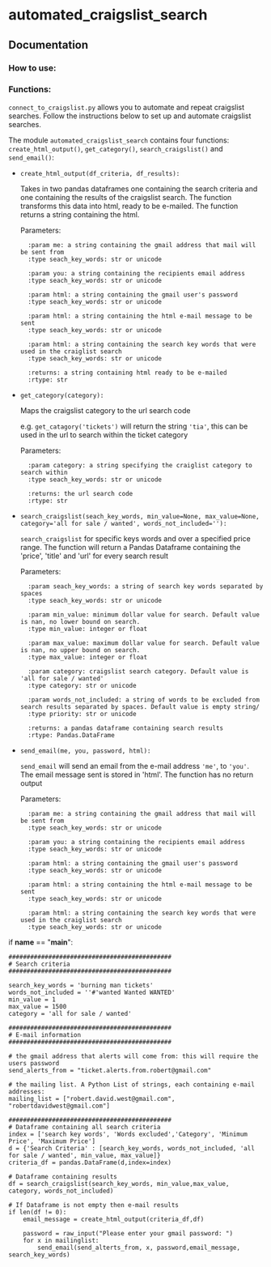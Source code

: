 automated_craigslist_search
===========================

## Documentation

### How to use:

### Functions: 

`connect_to_craigslist.py` allows you to automate and repeat craigslist searches. Follow the instructions below to set up and automate craigslist searches.

The module `automated_craigslist_search` contains four functions: `create_html_output()`, `get_category()`, `search_craigslist()` and `send_email()`:

* `create_html_output(df_criteria, df_results):`

	Takes in two pandas dataframes one containing the search criteria and one containing the results of the craigslist search. The function transforms this data into html, ready to be e-mailed. The function returns a string containing the html. 
	
	Parameters:
     
    	:param me: a string containing the gmail address that mail will be sent from
 	    :type seach_key_words: str or unicode
    
	    :param you: a string containing the recipients email address
	    :type seach_key_words: str or unicode
    
  	  	:param html: a string containing the gmail user's password
 	    :type seach_key_words: str or unicode
    
 	    :param html: a string containing the html e-mail message to be sent
	    :type seach_key_words: str or unicode
    
	    :param html: a string containing the search key words that were used in the craiglist search
	    :type seach_key_words: str or unicode
    
   	 	:returns: a string containing html ready to be e-mailed
	    :rtype: str
    
* `get_category(category):`

    Maps the craigslist category to the url search code

	e.g.  `get_catagory('tickets')` will return the string 
	`'tia'`, this can be used in the url to search within the ticket category
	
	Parameters:
	
    	:param category: a string specifying the craiglist category to search within
	    :type seach_key_words: str or unicode

    	:returns: the url search code
    	:rtype: str

* `search_craigslist(seach_key_words, min_value=None, max_value=None, category='all for sale / wanted', words_not_included=''):`

    `search_craigslist` for specific keys words and over a specified price 
    range. The function will return a Pandas Dataframe containing the 'price',
    'title' and 'url' for every search result

	Parameters:
	
    	:param seach_key_words: a string of search key words separated by spaces
	    :type seach_key_words: str or unicode

    	:param min_value: minimum dollar value for search. Default value is nan, no lower bound on search.
   	 	:type min_value: integer or float

    	:param max_value: maximum dollar value for search. Default value is nan, no upper bound on search.
    	:type max_value: integer or float

    	:param category: craigslist search category. Default value is 'all for sale / wanted'
    	:type category: str or unicode

   		:param words_not_included: a string of words to be excluded from search results separated by spaces. Default value is empty string/
    	:type priority: str or unicode
    
    	:returns: a pandas dataframe containing search results
    	:rtype: Pandas.DataFrame
    
* `send_email(me, you, password, html):`

    `send_email` will send an email from the e-mail address `'me'`, to `'you'`. The email message sent is stored in 'html'. The function has no return output 
     
    Parameters:
     
    	:param me: a string containing the gmail address that mail will be sent from
	    :type seach_key_words: str or unicode

    	:param you: a string containing the recipients email address
   		:type seach_key_words: str or unicode

    	:param html: a string containing the gmail user's password
    	:type seach_key_words: str or unicode

	    :param html: a string containing the html e-mail message to be sent
    	:type seach_key_words: str or unicode

	    :param html: a string containing the search key words that were used in the craiglist search
    	:type seach_key_words: str or unicode

    
                                      
if __name__ == "__main__":    
    
    #############################################
    # Search criteria
    #############################################
    
    search_key_words = 'burning man tickets'
    words_not_included = ''#'wanted Wanted WANTED'
    min_value = 1
    max_value = 1500
    category = 'all for sale / wanted'
 
    #############################################
    # E-mail information
    #############################################
     
    # the gmail address that alerts will come from: this will require the users password
    send_alerts_from = "ticket.alerts.from.robert@gmail.com"
     
    # the mailing list. A Python List of strings, each containing e-mail addresses:
    mailing_list = ["robert.david.west@gmail.com", "robertdavidwest@gmail.com"]
     
    ############################################# 
    # Dataframe containing all search criteria
    index = ['search key words', 'Words excluded','Category', 'Minimum Price', 'Maximum Price']
    d = {'Search Criteria' : [search_key_words, words_not_included, 'all for sale / wanted', min_value, max_value]}
    criteria_df = pandas.DataFrame(d,index=index)
     
    # Dataframe containing results
    df = search_craigslist(search_key_words, min_value,max_value, category, words_not_included)
    
    # If Dataframe is not empty then e-mail results
    if len(df != 0):
        email_message = create_html_output(criteria_df,df)
 
        password = raw_input("Please enter your gmail password: ")
        for x in mailinglist:
            send_email(send_alterts_from, x, password,email_message, search_key_words)
    
    
    
    